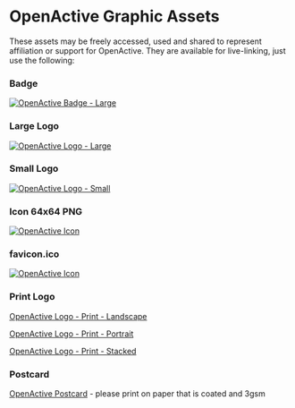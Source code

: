 # OpenActive Graphic Assets

These assets may be freely accessed, used and shared to represent affiliation or support for OpenActive. They are available for live-linking, just use the following:

### Badge
[![OpenActive Badge - Large](https://www.openactive.io/assets/openactive-badge-large.png)](https://www.openactive.io/assets/openactive-badge-large.png)

### Large Logo
[![OpenActive Logo - Large](https://www.openactive.io/assets/openactive-logo-large.png)](https://www.openactive.io/assets/openactive-logo-large.png)

### Small Logo
[![OpenActive Logo - Small](https://www.openactive.io/assets/openactive-logo-small.png)](https://www.openactive.io/assets/openactive-logo-small.png)

### Icon 64x64 PNG
[![OpenActive Icon](https://www.openactive.io/assets/openactive-icon-64x64.png)](https://www.openactive.io/assets/openactive-icon-64x64.png)

### favicon.ico
[![OpenActive Icon](https://www.openactive.io/assets/favicon.ico)](https://www.openactive.io/assets/favicon.ico)

### Print Logo
[OpenActive Logo - Print - Landscape](https://www.openactive.io/assets/openactive-logo-print-landscape.zip)

[OpenActive Logo - Print - Portrait](https://www.openactive.io/assets/openactive-logo-print-portrait.zip)

[OpenActive Logo - Print - Stacked](https://www.openactive.io/assets/openactive-logo-print-stacked.zip)


### Postcard
[OpenActive Postcard](https://www.openactive.io/assets/openactive-postcard.pdf) - please print on paper that is coated and 3gsm

